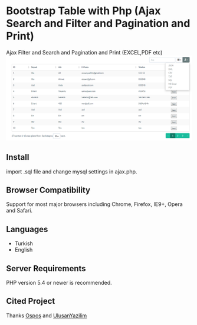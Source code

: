 # Bootstrap Table with Php (Ajax Search and Filter and Pagination and Print)
Ajax Filter and Search and Pagination and Print (EXCEL,PDF etc)
![alt text](https://raw.githubusercontent.com/hayalolsam/Bootstrap-Table-with-Php-Jquery-Ajax/master/preview.png)
## Install
import .sql file and change mysql settings in ajax.php.
## Browser Compatibility
Support for most major browsers including Chrome, Firefox, IE9+, Opera and Safari.
## Languages
  * Turkish
  * English
## Server Requirements
PHP version 5.4 or newer is recommended.
## Cited Project
Thanks [Ospos](https://github.com/opensourcepos/opensourcepos)  and  [UlusanYazilim](https://www.ulusanyazilim.com) 

